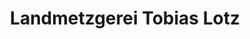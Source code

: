 ---
title: "Landmetzgerei Tobias Lotz"
url: /bad-hersfeld/landmetzgerei-tobias-lotz/
shop: Metzgerei
---